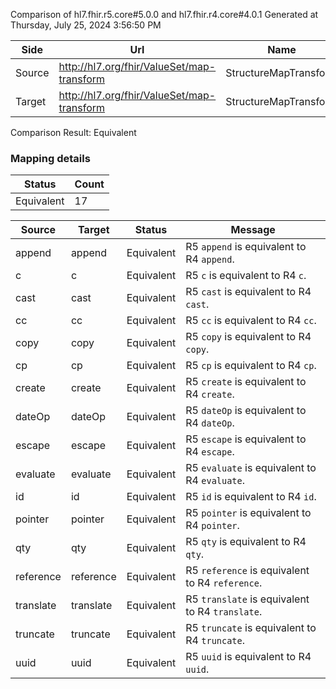 Comparison of hl7.fhir.r5.core#5.0.0 and hl7.fhir.r4.core#4.0.1
Generated at Thursday, July 25, 2024 3:56:50 PM

| Side | Url | Name | Title | Description |
| --- | --- | --- | --- | --- |
| Source | http://hl7.org/fhir/ValueSet/map-transform | StructureMapTransform | Structure Map Transform | How data is copied/created. |
| Target | http://hl7.org/fhir/ValueSet/map-transform | StructureMapTransform | StructureMapTransform | How data is copied/created. |


Comparison Result: Equivalent


### Mapping details

| Status | Count |
| ------ | ----- |
Equivalent | 17 |


| Source | Target | Status | Message |
| ------ | ------ | ------ | ------- |
| append | append | Equivalent | R5 `append` is equivalent to R4 `append`. |
| c | c | Equivalent | R5 `c` is equivalent to R4 `c`. |
| cast | cast | Equivalent | R5 `cast` is equivalent to R4 `cast`. |
| cc | cc | Equivalent | R5 `cc` is equivalent to R4 `cc`. |
| copy | copy | Equivalent | R5 `copy` is equivalent to R4 `copy`. |
| cp | cp | Equivalent | R5 `cp` is equivalent to R4 `cp`. |
| create | create | Equivalent | R5 `create` is equivalent to R4 `create`. |
| dateOp | dateOp | Equivalent | R5 `dateOp` is equivalent to R4 `dateOp`. |
| escape | escape | Equivalent | R5 `escape` is equivalent to R4 `escape`. |
| evaluate | evaluate | Equivalent | R5 `evaluate` is equivalent to R4 `evaluate`. |
| id | id | Equivalent | R5 `id` is equivalent to R4 `id`. |
| pointer | pointer | Equivalent | R5 `pointer` is equivalent to R4 `pointer`. |
| qty | qty | Equivalent | R5 `qty` is equivalent to R4 `qty`. |
| reference | reference | Equivalent | R5 `reference` is equivalent to R4 `reference`. |
| translate | translate | Equivalent | R5 `translate` is equivalent to R4 `translate`. |
| truncate | truncate | Equivalent | R5 `truncate` is equivalent to R4 `truncate`. |
| uuid | uuid | Equivalent | R5 `uuid` is equivalent to R4 `uuid`. |

